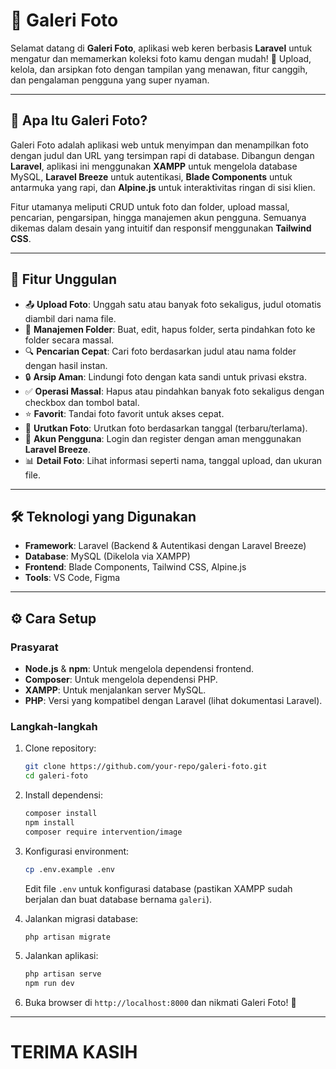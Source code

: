 # 📸 Galeri Foto

Selamat datang di **Galeri Foto**, aplikasi web keren berbasis **Laravel** untuk mengatur dan memamerkan koleksi foto kamu dengan mudah! 🚀 Upload, kelola, dan arsipkan foto dengan tampilan yang menawan, fitur canggih, dan pengalaman pengguna yang super nyaman.

---

## 🌟 Apa Itu Galeri Foto?

Galeri Foto adalah aplikasi web untuk menyimpan dan menampilkan foto dengan judul dan URL yang tersimpan rapi di database. Dibangun dengan **Laravel**, aplikasi ini menggunakan **XAMPP** untuk mengelola database MySQL, **Laravel Breeze** untuk autentikasi, **Blade Components** untuk antarmuka yang rapi, dan **Alpine.js** untuk interaktivitas ringan di sisi klien.

Fitur utamanya meliputi CRUD untuk foto dan folder, upload massal, pencarian, pengarsipan, hingga manajemen akun pengguna. Semuanya dikemas dalam desain yang intuitif dan responsif menggunakan **Tailwind CSS**.

---

## 🎉 Fitur Unggulan

- 📤 **Upload Foto**: Unggah satu atau banyak foto sekaligus, judul otomatis diambil dari nama file.
- 📁 **Manajemen Folder**: Buat, edit, hapus folder, serta pindahkan foto ke folder secara massal.
- 🔍 **Pencarian Cepat**: Cari foto berdasarkan judul atau nama folder dengan hasil instan.
- 🔒 **Arsip Aman**: Lindungi foto dengan kata sandi untuk privasi ekstra.
- ✅ **Operasi Massal**: Hapus atau pindahkan banyak foto sekaligus dengan checkbox dan tombol batal.
- ⭐ **Favorit**: Tandai foto favorit untuk akses cepat.
- 🔄 **Urutkan Foto**: Urutkan foto berdasarkan tanggal (terbaru/terlama).
- 👤 **Akun Pengguna**: Login dan register dengan aman menggunakan **Laravel Breeze**.
- 📊 **Detail Foto**: Lihat informasi seperti nama, tanggal upload, dan ukuran file.

---

## 🛠️ Teknologi yang Digunakan

- **Framework**: Laravel (Backend & Autentikasi dengan Laravel Breeze)
- **Database**: MySQL (Dikelola via XAMPP)
- **Frontend**: Blade Components, Tailwind CSS, Alpine.js
- **Tools**: VS Code, Figma

---

## ⚙️ Cara Setup

### Prasyarat
- **Node.js** & **npm**: Untuk mengelola dependensi frontend.
- **Composer**: Untuk mengelola dependensi PHP.
- **XAMPP**: Untuk menjalankan server MySQL.
- **PHP**: Versi yang kompatibel dengan Laravel (lihat dokumentasi Laravel).

### Langkah-langkah
1. Clone repository:
   ```bash
   git clone https://github.com/your-repo/galeri-foto.git
   cd galeri-foto
   ```

2. Install dependensi:
   ```bash
   composer install
   npm install
   composer require intervention/image
   ```

3. Konfigurasi environment:
   ```bash
   cp .env.example .env
   ```
   Edit file `.env` untuk konfigurasi database (pastikan XAMPP sudah berjalan dan buat database bernama `galeri`).

4. Jalankan migrasi database:
   ```bash
   php artisan migrate
   ```

5. Jalankan aplikasi:
   ```bash
   php artisan serve
   npm run dev
   ```

6. Buka browser di `http://localhost:8000` dan nikmati Galeri Foto! 🎉

---

# TERIMA KASIH 
